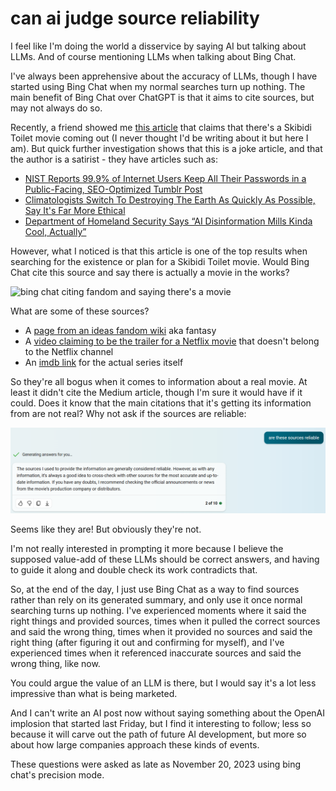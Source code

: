 # can ai judge source reliability

I feel like I'm doing the world a disservice by saying AI but talking about
LLMs. And of course mentioning LLMs when talking about Bing Chat.

I've always been apprehensive about the accuracy of LLMs, though I have started
using Bing Chat when my normal searches turn up nothing. The main benefit of
Bing Chat over ChatGPT is that it aims to cite sources, but may not always do
so.

Recently, a friend showed me
[this article](https://xyvir.medium.com/dreamworks-set-to-adapt-skibidi-toilet-into-feature-length-movie-823810a1995d)
that claims that there's a Skibidi Toilet movie coming out (I never thought I'd
be writing about it but here I am). But quick further investigation shows that
this is a joke article, and that the author is a satirist - they have articles
such as:

- [NIST Reports 99.9% of Internet Users Keep All Their Passwords in a Public-Facing, SEO-Optimized Tumblr Post](https://xyvir.medium.com/nist-reports-99-9-7e98d7fc9cfd)
- [Climatologists Switch To Destroying The Earth As Quickly As Possible, Say It's Far More Ethical](https://xyvir.medium.com/climatologists-switch-to-destroying-the-earth-as-quickly-as-possible-say-its-far-more-ethical-8221aa44b623)
- [Department of Homeland Security Says “AI Disinformation Mills Kinda Cool, Actually”](https://xyvir.medium.com/department-of-homeland-security-says-ai-disinformation-mills-kinda-cool-actually-004ef1542357)

However, what I noticed is that this article is one of the top results when
searching for the existence or plan for a Skibidi Toilet movie. Would Bing Chat
cite this source and say there is actually a movie in the works?

![bing chat citing fandom and saying there's a
movie](/blobs/87/skibidimovie.png)

What are some of these sources?

- A
    [page from an ideas fandom wiki](https://ideas.fandom.com/wiki/Skibidi_Toilet:_The_Movie)
    aka fantasy
- A
    [video claiming to be the trailer for a Netflix movie](https://www.youtube.com/watch?v=KgRipuWDp8s)
    that doesn't belong to the Netflix channel
- An [imdb link](https://www.imdb.com/title/tt27814427/) for the actual series
    itself

So they're all bogus when it comes to information about a real movie. At least
it didn't cite the Medium article, though I'm sure it would have if it could.
Does it know that the main citations that it's getting its information from are
not real? Why not ask if the sources are reliable:

![yes my sources are reliable](/blobs/87/reliablesources.png)

Seems like they are! But obviously they're not.

I'm not really interested in prompting it more because I believe the supposed
value-add of these LLMs should be correct answers, and having to guide it along
and double check its work contradicts that.

So, at the end of the day, I just use Bing Chat as a way to find sources rather
than rely on its generated summary, and only use it once normal searching turns
up nothing. I've experienced moments where it said the right things and provided
sources, times when it pulled the correct sources and said the wrong thing,
times when it provided no sources and said the right thing (after figuring it
out and confirming for myself), and I've experienced times when it referenced
inaccurate sources and said the wrong thing, like now.

You could argue the value of an LLM is there, but I would say it's a lot less
impressive than what is being marketed.

And I can't write an AI post now without saying something about the OpenAI
implosion that started last Friday, but I find it interesting to follow; less so
because it will carve out the path of future AI development, but more so about
how large companies approach these kinds of events.

These questions were asked as late as November 20, 2023 using bing chat's
precision mode.
